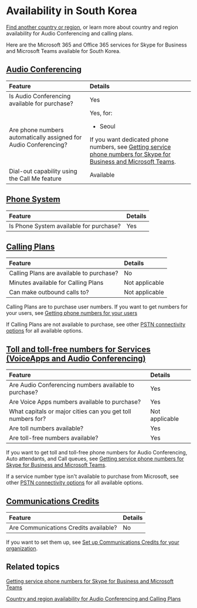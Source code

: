 # Availability in South Korea

[Find another country or region](country-and-region-availability-for-audio-conferencing-and-calling-plans.md), or learn more about country and region availability for Audio Conferencing and calling plans.

Here are the Microsoft 365 and Office 365 services for Skype for Business and Microsoft Teams available for South Korea.
  
## [Audio Conferencing](https://learn.microsoft.com/en-us/microsoftteams/country-and-region-availability-for-audio-conferencing-and-calling-plans/country-and-region-availability-for-audio-conferencing-and-calling-plans#audio-conferencing)

| **Feature**                                                             | **Details**                                                                                                                                                                                        |
| :---------------------------------------------------------------------- | :------------------------------------------------------------------------------------------------------------------------------------------------------------------------------------------------- |
| Is Audio Conferencing available for purchase?  <br/>                    | Yes  <br/>                                                                                                                                                                                         |
| Are phone numbers automatically assigned for Audio Conferencing?  <br/> | Yes, for: <br/><ul><li> Seoul</ul>If you want dedicated phone numbers, see [Getting service phone numbers for Skype for Business and Microsoft Teams](../getting-service-phone-numbers.md).  <br/> |
| Dial-out capability using the Call Me feature  <br/>                    | Available  <br/>                                                                                                                                                                                   |
   
## [Phone System](https://learn.microsoft.com/en-us/microsoftteams/country-and-region-availability-for-audio-conferencing-and-calling-plans/country-and-region-availability-for-audio-conferencing-and-calling-plans#phone-system)

| **Feature**                                    | **Details** |
| :--------------------------------------------- | :---------- |
| Is Phone System available for purchase?  <br/> | Yes  <br/>  |
   
## [Calling Plans](https://learn.microsoft.com/en-us/microsoftteams/country-and-region-availability-for-audio-conferencing-and-calling-plans/country-and-region-availability-for-audio-conferencing-and-calling-plans#microsoft-teams-calling-plans)

| **Feature**                                     | **Details**           |
| :---------------------------------------------- | :-------------------- |
| Calling Plans are available to purchase?  <br/> | No  <br/>             |
| Minutes available for Calling Plans  <br/>      | Not applicable  <br/> |
| Can make outbound calls to?  <br/>              | Not applicable  <br/> |

Calling Plans are to purchase user numbers. If you want to get numbers for your users, see [Getting phone numbers for your users](https://learn.microsoft.com/en-us/microsoftteams/getting-phone-numbers-for-your-users)

If Calling Plans are not available to purchase, see other [PSTN connectivity options](../pstn-connectivity.md) for all available options. 
   
## [Toll and toll-free numbers for Services (VoiceApps and Audio Conferencing)](https://learn.microsoft.com/en-us/microsoftteams/country-and-region-availability-for-audio-conferencing-and-calling-plans/country-and-region-availability-for-audio-conferencing-and-calling-plans#toll-and-toll-free-phone-numbers-for-services)

| **Feature**                                                        | **Details**           |
| :----------------------------------------------------------------- | :-------------------- |
| Are Audio Conferencing numbers available to purchase? </br>        | Yes </br>             |
| Are Voice Apps numbers available to purchase? </br>                | Yes </br>             |
| What capitals or major cities can you get toll numbers for?  <br/> | Not applicable  <br/> |
| Are toll numbers available?  <br/>                                 | Yes  <br/>            |
| Are toll-free numbers available?  <br/>                            | Yes  <br/>            |
   
 If you want to get toll and toll-free phone numbers for Audio Conferencing, Auto attendants, and Call queues, see [Getting service phone numbers for Skype for Business and Microsoft Teams](../getting-service-phone-numbers.md).

 If a service number type isn't available to purchase from Microsoft, see other [PSTN connectivity options](../pstn-connectivity.md) for all available options. 
  
## [Communications Credits](https://learn.microsoft.com/en-us/microsoftteams/country-and-region-availability-for-audio-conferencing-and-calling-plans/country-and-region-availability-for-audio-conferencing-and-calling-plans#communications-credits)

| **Feature**                                  | **Details** |
| :------------------------------------------- | :---------- |
| Are Communications Credits available?  <br/> | No  <br/>   |
   
If you want to set them up, see [Set up Communications Credits for your organization](../set-up-communications-credits-for-your-organization.md).
  
## Related topics

[Getting service phone numbers for Skype for Business and Microsoft Teams](../getting-service-phone-numbers.md)

[Country and region availability for Audio Conferencing and Calling Plans](country-and-region-availability-for-audio-conferencing-and-calling-plans.md)

  